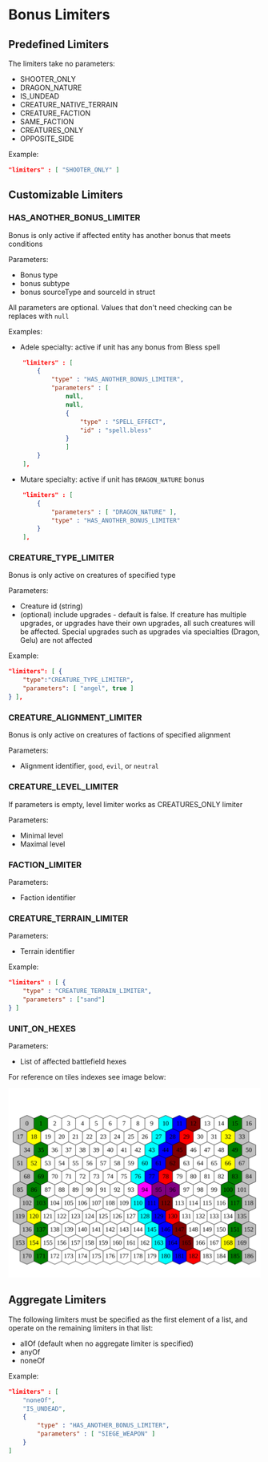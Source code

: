 # Bonus Limiters

## Predefined Limiters

The limiters take no parameters:

- SHOOTER_ONLY
- DRAGON_NATURE
- IS_UNDEAD
- CREATURE_NATIVE_TERRAIN
- CREATURE_FACTION
- SAME_FACTION
- CREATURES_ONLY
- OPPOSITE_SIDE

Example:

```json
"limiters" : [ "SHOOTER_ONLY" ]
```

## Customizable Limiters

### HAS_ANOTHER_BONUS_LIMITER

Bonus is only active if affected entity has another bonus that meets conditions

Parameters:

- Bonus type
- bonus subtype
- bonus sourceType and sourceId in struct

All parameters are optional. Values that don't need checking can be replaces with `null`

Examples:

- Adele specialty: active if unit has any bonus from Bless spell

```json
	"limiters" : [
		{
			"type" : "HAS_ANOTHER_BONUS_LIMITER",
			"parameters" : [
				null,
				null,
				{
					"type" : "SPELL_EFFECT",
					"id" : "spell.bless"
				}
				]
		}
	],
```

- Mutare specialty: active if unit has `DRAGON_NATURE` bonus

```json
	"limiters" : [
		{
			"parameters" : [ "DRAGON_NATURE" ],
			"type" : "HAS_ANOTHER_BONUS_LIMITER"
		}
	],
```

### CREATURE_TYPE_LIMITER

Bonus is only active on creatures of specified type

Parameters:

- Creature id (string)
- (optional) include upgrades - default is false. If creature has multiple upgrades, or upgrades have their own upgrades, all such creatures will be affected. Special upgrades such as upgrades via specialties (Dragon, Gelu) are not affected

Example:

```json
"limiters": [ {
	"type":"CREATURE_TYPE_LIMITER",
	"parameters": [ "angel", true ]
} ],
```

### CREATURE_ALIGNMENT_LIMITER

Bonus is only active on creatures of factions of specified alignment

Parameters:

- Alignment identifier, `good`, `evil`, or `neutral`

### CREATURE_LEVEL_LIMITER

If parameters is empty, level limiter works as CREATURES_ONLY limiter

Parameters:

- Minimal level
- Maximal level

### FACTION_LIMITER

Parameters:

- Faction identifier

### CREATURE_TERRAIN_LIMITER

Parameters:

- Terrain identifier

Example:

```json
"limiters" : [ {
	"type" : "CREATURE_TERRAIN_LIMITER",
	"parameters" : ["sand"]
} ]
```

### UNIT_ON_HEXES

Parameters:

- List of affected battlefield hexes

For reference on tiles indexes see image below:

![Battlefield Hexes Layout](../../images/Battle_Field_Hexes.svg)

## Aggregate Limiters

The following limiters must be specified as the first element of a list,
and operate on the remaining limiters in that list:

- allOf (default when no aggregate limiter is specified)
- anyOf
- noneOf

Example:

```json
"limiters" : [
    "noneOf",
    "IS_UNDEAD",
    {
        "type" : "HAS_ANOTHER_BONUS_LIMITER",
        "parameters" : [ "SIEGE_WEAPON" ]
    }
]
```
